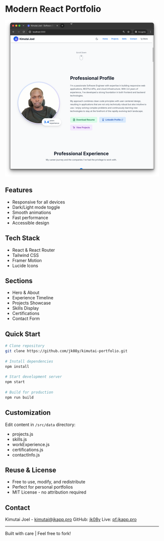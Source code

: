 # Modern React Portfolio 

![Portfolio Screenshot](public/preview.png)

## Features
- Responsive for all devices
- Dark/Light mode toggle
- Smooth animations
- Fast performance
- Accessible design

## Tech Stack
- React & React Router
- Tailwind CSS
- Framer Motion
- Lucide Icons

## Sections
- Hero & About
- Experience Timeline
- Projects Showcase
- Skills Display
- Certifications
- Contact Form

## Quick Start
```bash
# Clone repository
git clone https://github.com/jk08y/kimutai-portfolio.git

# Install dependencies
npm install

# Start development server
npm start

# Build for production
npm run build
```

## Customization
Edit content in `/src/data` directory:
- projects.js
- skills.js
- workExperience.js
- certifications.js
- contactInfo.js

## Reuse & License
- Free to use, modify, and redistribute
- Perfect for personal portfolios
- MIT License - no attribution required

## Contact
Kimutai Joel - [kimutai@jkapp.pro](mailto:kimutai@jkapp.pro)
GitHub: [jk08y](https://github.com/jk08y)
Live: [pf.jkapp.pro](https://pf.jkapp.pro)

---
Built with care | Feel free to fork!
